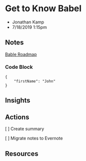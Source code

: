 # Get to Know Babel

* Jonathan Kamp
* 7/18/2019 1:15pm

<!-- Summary: -->

## Notes
[Bable Roadmap](https://babeljs.io/docs/en/roadmap)

### Code Block
```  // code block
{
    "firstName": "John"
}
``` 

## Insights

## Actions
[ ] Create summary

[ ] Migrate notes to Evernote

## Resources

<!-- Footnotes -->
[^1]: Example footnote

<!-- Markdown Cheatsheet https://www.markdownguide.org/cheat-sheet/ -->
